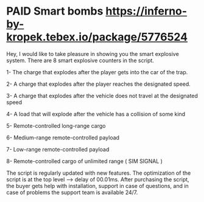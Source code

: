# PAID Smart bombs https://inferno-by-kropek.tebex.io/package/5776524
Hey, I would like to take pleasure in showing you the smart explosive system. There are 8 smart explosive counters in the script. 

1- The charge that explodes after the player gets into the car of the trap.

2- A charge that explodes after the player reaches the designated speed.

3- A charge that explodes after the vehicle does not travel at the designated speed

4- A load that will explode after the vehicle has a collision of some kind

5- Remote-controlled long-range cargo

6- Medium-range remote-controlled payload

7- Low-range remote-controlled payload

8- Remote-controlled cargo of unlimited range ( SIM SIGNAL )

The script is regularly updated with new features.  The optimization of the script is at the top level --> delay of 00.01ms. After purchasing the script, the buyer gets help with installation, support in case of questions, and in case of problems the support team is available 24/7. 
